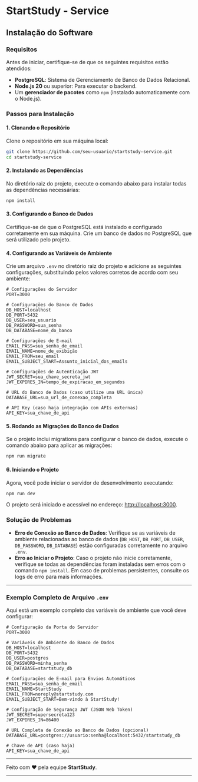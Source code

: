 # StartStudy - Service

## Instalação do Software

### Requisitos

Antes de iniciar, certifique-se de que os seguintes requisitos estão atendidos:

- **PostgreSQL**: Sistema de Gerenciamento de Banco de Dados Relacional.
- **Node.js 20** ou superior: Para executar o backend.
- Um **gerenciador de pacotes** como `npm` (instalado automaticamente com o Node.js).

### Passos para Instalação

#### 1. Clonando o Repositório

Clone o repositório em sua máquina local:

```bash
git clone https://github.com/seu-usuario/startstudy-service.git
cd startstudy-service
```

#### 2. Instalando as Dependências

No diretório raiz do projeto, execute o comando abaixo para instalar todas as dependências necessárias:

```bash
npm install
```

#### 3. Configurando o Banco de Dados

Certifique-se de que o PostgreSQL está instalado e configurado corretamente em sua máquina. Crie um banco de dados no PostgreSQL que será utilizado pelo projeto.

#### 4. Configurando as Variáveis de Ambiente

Crie um arquivo `.env` no diretório raiz do projeto e adicione as seguintes configurações, substituindo pelos valores corretos de acordo com seu ambiente:

```env
# Configurações do Servidor
PORT=3000

# Configurações do Banco de Dados
DB_HOST=localhost
DB_PORT=5432
DB_USER=seu_usuario
DB_PASSWORD=sua_senha
DB_DATABASE=nome_do_banco

# Configurações de E-mail
EMAIL_PASS=sua_senha_de_email
EMAIL_NAME=nome_de_exibição
EMAIL_FROM=seu_email
EMAIL_SUBJECT_START=Assunto_inicial_dos_emails

# Configurações de Autenticação JWT
JWT_SECRET=sua_chave_secreta_jwt
JWT_EXPIRES_IN=tempo_de_expiracao_em_segundos

# URL do Banco de Dados (caso utilize uma URL única)
DATABASE_URL=sua_url_de_conexao_completa

# API Key (caso haja integração com APIs externas)
API_KEY=sua_chave_de_api
```

#### 5. Rodando as Migrações do Banco de Dados

Se o projeto inclui migrations para configurar o banco de dados, execute o comando abaixo para aplicar as migrações:

```bash
npm run migrate
```

#### 6. Iniciando o Projeto

Agora, você pode iniciar o servidor de desenvolvimento executando:

```bash
npm run dev
```

O projeto será iniciado e acessível no endereço: [http://localhost:3000](http://localhost:3000).

### Solução de Problemas

- **Erro de Conexão ao Banco de Dados**: Verifique se as variáveis de ambiente relacionadas ao banco de dados (`DB_HOST`, `DB_PORT`, `DB_USER`, `DB_PASSWORD`, `DB_DATABASE`) estão configuradas corretamente no arquivo `.env`.
- **Erro ao Iniciar o Projeto**: Caso o projeto não inicie corretamente, verifique se todas as dependências foram instaladas sem erros com o comando `npm install`. Em caso de problemas persistentes, consulte os logs de erro para mais informações.

---

### Exemplo Completo de Arquivo `.env`

Aqui está um exemplo completo das variáveis de ambiente que você deve configurar:

```env
# Configuração da Porta do Servidor
PORT=3000

# Variáveis de Ambiente do Banco de Dados
DB_HOST=localhost
DB_PORT=5432
DB_USER=postgres
DB_PASSWORD=minha_senha
DB_DATABASE=startstudy_db

# Configurações de E-mail para Envios Automáticos
EMAIL_PASS=sua_senha_de_email
EMAIL_NAME=StartStudy
EMAIL_FROM=noreply@startstudy.com
EMAIL_SUBJECT_START=Bem-vindo à StartStudy!

# Configuração de Segurança JWT (JSON Web Token)
JWT_SECRET=supersecreta123
JWT_EXPIRES_IN=86400

# URL Completa de Conexão ao Banco de Dados (opcional)
DATABASE_URL=postgres://usuario:senha@localhost:5432/startstudy_db

# Chave de API (caso haja)
API_KEY=sua_chave_de_api
```

---

Feito com ❤️ pela equipe **StartStudy**.

---

